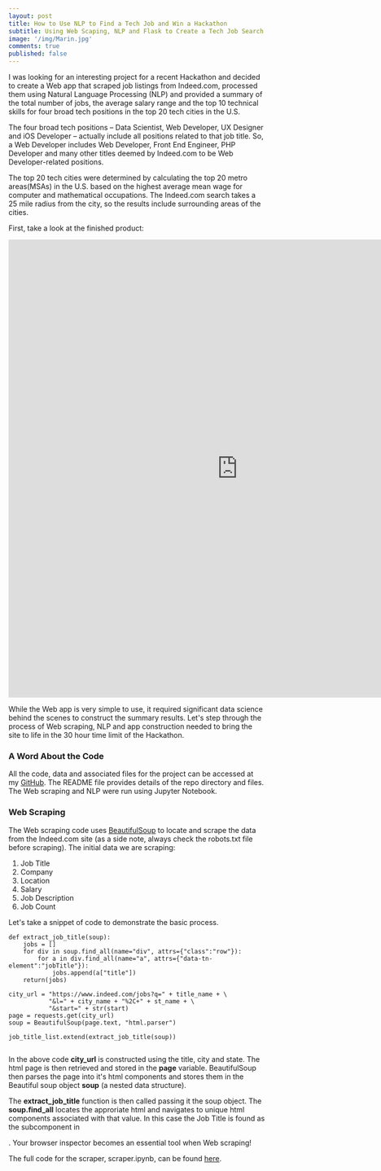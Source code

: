 ```yaml
---
layout: post
title: How to Use NLP to Find a Tech Job and Win a Hackathon
subtitle: Using Web Scaping, NLP and Flask to Create a Tech Job Search Web App  
image: '/img/Marin.jpg'
comments: true
published: false
---
```


I was looking for an interesting project for a recent Hackathon and decided to create a Web app that scraped job listings from Indeed.com, processed them using Natural Language Processing (NLP) and provided a summary of the total number of jobs, the average salary range and the top 10 technical skills for four broad tech positions in the top 20 tech cities in the U.S.

The four broad tech positions – Data Scientist, Web Developer, UX Designer and iOS Developer – actually include all positions related to that job title. So, a Web Developer includes Web Developer, Front End Engineer, PHP Developer and many other titles deemed by Indeed.com to be Web Developer-related positions.

The top 20 tech cities were determined by calculating the top 20 metro areas(MSAs) in the U.S. based on the highest average mean wage for computer and mathematical occupations. The Indeed.com search takes a 25 mile radius from the city, so the results include surrounding areas of the cities.

First, take a look at the finished product:

<iframe src="https://techjobsearch.herokuapp.com" width="900" height="900" style="border: none;"></iframe>


While the Web app is very simple to use, it required significant data science behind the scenes to construct the summary results.  Let's step through the process of Web scraping, NLP and app construction needed to bring the site to life in the 30 hour time limit of the Hackathon.

### A Word About the Code

All the code, data and associated files for the project can be accessed at my [GitHub][1].  The README file provides details of the repo directory and files.  The Web scraping and NLP were run using Jupyter Notebook. 

### Web Scraping

The Web scraping code uses [BeautifulSoup][2] to locate and scrape the data from the Indeed.com site (as a side note, always check the robots.txt file before scraping).  The initial data we are scraping:

1) Job Title
2) Company
3) Location
4) Salary
5) Job Description
6) Job Count

Let's take a snippet of code to demonstrate the basic process.

```
def extract_job_title(soup):
    jobs = []
    for div in soup.find_all(name="div", attrs={"class":"row"}):
        for a in div.find_all(name="a", attrs={"data-tn-element":"jobTitle"}):
            jobs.append(a["title"])
    return(jobs)

city_url = "https://www.indeed.com/jobs?q=" + title_name + \
           "&l=" + city_name + "%2C+" + st_name + \
           "&start=" + str(start)
page = requests.get(city_url)
soup = BeautifulSoup(page.text, "html.parser")

job_title_list.extend(extract_job_title(soup))
      
```

In the above code **city_url** is constructed using the title, city and state.  The html page is then retrieved and stored in the **page** variable.  BeautifulSoup then parses the page into it's html components and stores them in the Beautiful soup object **soup** (a nested data structure).

The **extract_job_title** function is then called passing it the soup object.  The **soup.find_all** locates the approriate html and navigates to unique html components associated with that value.  In this case the Job Title is found as the subcomponent <a data-tn-element="jobTitle"> in <div class="row">.  Your browser inspector becomes an essential tool when Web scraping!

The full code for the scraper, scraper.ipynb, can be found [here][3].

[1]: <https://github.com/JimKing100/techsearch>
[2]: <https://www.crummy.com/software/BeautifulSoup/bs4/doc/>
[3]: <https://github.com/JimKing100/techsearch/blob/master/preprocess/scraper.ipynb>

